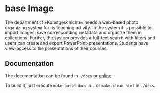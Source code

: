# base Image

The department of »Kunstgeschichte« needs a web-based photo organizing system for its teaching activity. In the system it is possible to import images, save corresponding metadata and organize them in collections. Further, the system provides a full-text search with filters and users can create and export PowerPoint-presentations. Students have view-access to the presentations of their courses.

## Documentation

The documentation can be found in `./docs` or [online](https://***REMOVED***/documentation/image/).

To build it, just execute `make build-docs` in `.` or `make clean html` in `./docs`.
